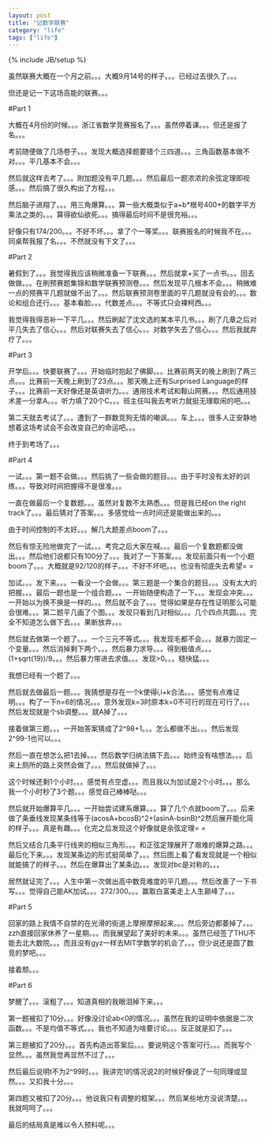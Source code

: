 ```yaml
---
layout: post
title: "记数学联赛"
category: "life"
tags: ["life"]
---
```

{% include JB/setup %}

虽然联赛大概在一个月之前。。。大概9月14号的样子。。。已经过去很久了。。。

但还是记一下这场高能的联赛。。。

#Part 1

大概在4月份的时候。。。浙江省数学竞赛报名了。。。虽然停着课。。。但还是报了名。。。

考前随便做了几场卷子。。。发现大概选择题要错个三四道。。。三角函数基本做不对。。。平几基本不会。。。

然后就这样去考了。。。附加题没有平几题。。。然后最后一题浓浓的余弦定理即视感。。。然后搞了很久构出了方程。。。

然后脑子进翔了。。。用三角爆算。。。算一些大概类似于a+b*根号400+的数字平方乘法之类的。。。算得欲仙欲死。。。搞得最后时间不是很充裕。。。

好像只有174/200。。。不好不坏。。。拿了个一等奖。。。联赛报名的时候我不在。。。同桌帮我报了名。。。不然就没有下文了。。。

#Part 2

暑假到了。。。我觉得我应该稍微准备一下联赛。。。然后就拿+买了一点书。。。回去做做。。。在刷预赛题集锦和数学联赛预测卷。。。然后发现平几根本不会。。。稍微难一点的预赛平几题就做不出了。。。然后联赛预测卷里面的平几题就没有会的。。。数论和组合还行。。。基本看脸。。。代数差点。。。不等式只会裸柯西。。。

我觉得我得恶补一下平几。。。然后刷起了沈文选的某本平几书。。。刷了几章之后对平几失去了信心。。。然后对联赛失去了信心。。。对数学失去了信心。。。然后我就弃疗了。。。

#Part 3

开学后。。。快要联赛了。。。开始临时抱起了佛脚。。。比赛前两天的晚上刷到了两三点。。。比赛前一天晚上刷到了23点。。。那天晚上还有Surprised Language的样子。。。比赛前一天好像还是英语听力。。。通用技术考试和鞍山网赛。。。然后通用技术差一分拿A。。。听力填了20个C。。。班主任叫我去考听力就挺无理取闹的吧。。。

第二天就去考试了。。。遭到了一群数竞狗无情的嘲讽。。。车上。。。很多人正安静地想着这场考试会不会改变自己的命运吧。。。

终于到考场了。。。

#Part 4

一试。。。第一题不会做。。。然后挑了一些会做的题目。。。由于平时没有太好的训练。。。导致对时间把握得不是很准。。。

一直在做最后一个复数题。。。虽然对复数不太熟悉。。。但是我已经on the right track了。。。最后猜对了答案。。。多感觉给一点时间还是能做出来的。。。

由于时间控制的不太好。。。解几大题差点boom了。。。

然后有惊无险地做完了一试。。。考完之后大家在喊。。。最后一个复数题都没做出。。。然后他们说都只有100分了。。。我对了一下答案。。。发现前面只有一个小题boom了。。。大概就是92/120的样子。。。不好不坏吧。。。也没有彻底失去希望= =

加试。。。发下来。。。一看没一个会做。。。第三题是一个集合的题目。。。没有太大的把握。。。最后一题也是一个组合题。。。一开始随便构造了一下。。。发现会冲突。。。一开始以为换不换是一样的。。。然后就不会了。。。觉得如果是存在性证明那么可能会很难。。。第二题平几画了个图。。。发现只看到几对相似。。。几个四点共圆。。。完全不知道怎么做下去。。。果断放弃。。。

然后就去做第一个题了。。。一个三元不等式。。。我发现毛都不会。。。就暴力固定一个变量。。。然后消掉剩下两个。。。然后暴力求导。。。得到极值点。。。(1+sqrt(19))/9。。。然后暴力带进去求值。。。发现>0。。。糙快猛。。。

我想已经有一个题了。。。

然后就去做最后一题。。。我猜想是存在一个k使得i,i+k合法。。。感觉有点难证明。。。构了一下n=6的情况。。。意外发现k=3时原本k=0不可行的现在可行了。。。然后发现就是个sb调整。。。就A掉了。。。

接着做第三题。。。一开始答案猜成了2^98+1。。。怎么都做不出。。。然后发现2^99-1也可以。。。

然后一直在想怎么把1去掉。。。然后数学归纳法搞下去。。。始终没有啥想法。。。后来上厕所的路上突然会做了。。。然后就做掉了。。。

这个时候还剩1个小时。。。感觉有点空虚。。。而且我以为加试是2个小时。。。那么我一个小时秒了3个题。。。感觉自己棒棒哒。。。

然后就开始爆算平几。。。一开始尝试建系爆算。。。算了几个点就boom了。。。后来做了条垂线发现某条线等于(acosA+bcosB)^2+(asinA-bsinB)^2然后展开能化简的样子。。。真是有趣。。。化完之后发现这个好像就是余弦定理= =

然后又结合几条平行线夹的相似三角形。。。和正弦定理展开了艰难的爆算之路。。。最后化下来。。。发现某条边的形式挺简单了。。。然后图上看了看发现就是一个相似就能搞了的样子。。。然后在爆算出了某条边。。。发现对bc是对称的。。。

居然就证完了。。。人生中第一次做出高中数竞难度的平几题。。。然后改善了一下书写。。。觉得自己能AK加试。。。272/300。。。赢取白富美走上人生巅峰了。。。

#Part 5

回家的路上我情不自禁的在光滑的街道上摩擦摩擦起来。。。然后旁边都萎掉了。。。zzh直接回家休养了一星期。。。而我展望起了美好的未来。。。虽然已经签了THU不能去北大数院。。。而且没有gyz一样去MIT学数学的机会了。。。但少说还是圆了数竞的梦吧。。。

接着颓。。。

#Part 6

梦醒了。。。滚粗了。。。知道真相的我眼泪掉下来。。。

第一题被扣了10分。。。好像没讨论ab<0的情况。。。虽然在我的证明中依据是二次函数。。。不是均值不等式。。。我也不知道为啥要讨论。。。反正就是扣了。。。

第三题被扣了20分。。。首先构造出答案后。。。要说明这个答案可行。。。而我写个显然。。。虽然我觉再显然不过了。。。

然后最后说明t不为2^99时。。。我讲完1的情况说2的时候好像说了一句同理或显然。。。又扣我十分。。。

第四题又被扣了20分。。。他说我只有调整的框架。。。然后某些地方没说清楚。。。我就呵呵了。。。

最后的结局真是难以令人预料呢。。。
